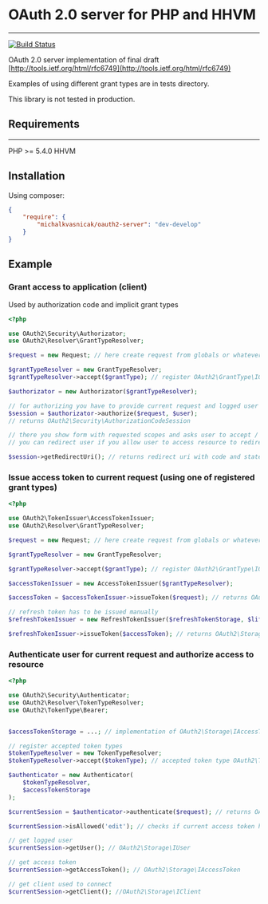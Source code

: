 # OAuth 2.0 server for PHP and HHVM
---

[![Build Status](https://travis-ci.org/michalkvasnicak/oauth2-server.svg?branch=develop)](https://travis-ci.org/michalkvasnicak/oauth2-server)

OAuth 2.0 server implementation of final draft [http://tools.ietf.org/html/rfc6749](http://tools.ietf.org/html/rfc6749)

Examples of using different grant types are in tests directory.

This library is not tested in production.


## Requirements
---

PHP >= 5.4.0
HHVM

## Installation

Using composer:

```json
{
    "require": {
        "michalkvasnicak/oauth2-server": "dev-develop"
    }
}
```
## Example

### Grant access to application (client)

Used by authorization code and implicit grant types

```php
<?php

use OAuth2\Security\Authorizator;
use OAuth2\Resolver\GrantTypeResolver;

$request = new Request; // here create request from globals or whatever

$grantTypeResolver = new GrantTypeResolver;
$grantTypeResolver->accept($grantType); // register OAuth2\GrantType\IGrantType or OAuth2\GrantType\IAuthorizationType

$authorizator = new Authorizator($grantTypeResolver);

// for authorizing you have to provide current request and logged user
$session = $authorizator->authorize($request, $user); 
// returns OAuth2\Security\AuthorizationCodeSession

// there you show form with requested scopes and asks user to accept / deny this request
// you can redirect user if you allow user to access resource to redirect uri from auth session

$session->getRedirectUri(); // returns redirect uri with code and state (if state was provided)
```


### Issue access token to current request (using one of registered grant types)

```php
<?php

use OAuth2\TokenIssuer\AccessTokenIssuer;
use OAuth2\Resolver\GrantTypeResolver;

$request = new Request; // here create request from globals or whatever, implement OAuth2\Http\IRequest

$grantTypeResolver = new GrantTypeResolver;

$grantTypeResolver->accept($grantType); // register OAuth2\GrantType\IGrantType 

$accessTokenIssuer = new AccessTokenIssuer($grantTypeResolver);

$accessToken = $accessTokenIssuer->issueToken($request); // returns OAuth2\Storage\IAccessToken

// refresh token has to be issued manually
$refreshTokenIssuer = new RefreshTokenIssuer($refreshTokenStorage, $lifetime);

$refreshTokenIssuer->issueToken($accessToken); // returns OAuth2\Storage\IRefreshToken
```

### Authenticate user for current request and authorize access to resource

```php
<?php

use OAuth2\Security\Authenticator;
use OAuth2\Resolver\TokenTypeResolver;
use OAuth2\TokenType\Bearer;


$accessTokenStorage = ...; // implementation of OAuth2\Storage\IAccessTokenStorage

// register accepted token types
$tokenTypeResolver = new TokenTypeResolver;
$tokenTypeResolver->accept($tokenType); // accepted token type OAuth2\TokenType\ITokenType

$authenticator = new Authenticator(
    $tokenTypeResolver,
    $accessTokenStorage
);

$currentSession = $authenticator->authenticate($request); // returns OAuth2\Security\Session

$currentSession->isAllowed('edit'); // checks if current access token has given scope, returns boolean

// get logged user
$currentSession->getUser(); // OAuth2\Storage\IUser

// get access token
$currentSession->getAccessToken(); // OAuth2\Storage\IAccessToken

// get client used to connect
$currentSession->getClient(); //OAuth2\Storage\IClient
```
